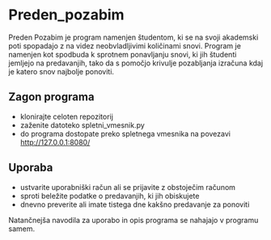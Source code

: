 # Preden_pozabim
Preden Pozabim je program namenjen študentom, ki se na svoji akademski poti spopadajo z na videz neobvladljivimi količinami snovi. Program je namenjen kot spodbuda k sprotnem ponavljanju snovi, ki jih študenti jemljejo na predavanjih, tako da s pomočjo krivulje pozabljanja izračuna kdaj je katero snov najbolje ponoviti.

## Zagon programa
- klonirajte celoten repozitorij
- zaženite datoteko spletni_vmesnik.py
- do programa dostopate preko spletnega vmesnika na povezavi http://127.0.0.1:8080/

## Uporaba
- ustvarite uporabniški račun ali se prijavite z obstoječim računom
- sproti beležite podatke o predavanjih, ki jih obiskujete
- dnevno preverite ali imate tistega dne kakšno predavanje za ponoviti

Natančnejša navodila za uporabo in opis programa se nahajajo v programu samem.
